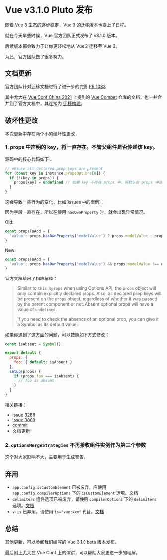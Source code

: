 # Vue v3.1.0 Pluto 发布

随着 Vue 3 生态的逐步稳定，Vue 3 的迁移版本也提上了日程。

就在今天早些时候，Vue 官方团队正式发布了 v3.1.0 版本。

后续版本都会致力于让你更轻松地从 Vue 2 迁移至 Vue 3。

为此，官方团队做了很多努力。

## 文档更新

官方团队针对迁移文档进行了进一步的完善 [PR 1033](https://github.com/vuejs/docs-next/pull/1033/files "PR 1033")

其中尤大在 [Vue Conf China 2021](https://vue.w3ctech.com/ "Vue Conf China 2021") 上提到的 [Vue Compat](https://github.com/vuejs/vue-next/tree/master/packages/vue-compat "Vue Compat") 仓库的文档，也一并合并到了官方文档中，其连接为 [迁移构建](https://v3.vuejs.org/guide/migration/migration-build.html "迁移构建")。

## 破坏性更改

本次更新中存在两个小的破坏性更改，

### 1. props 中声明的 key，将一直存在。不管父组件是否传递该 key。

源码中的核心代码如下：

```js
// ensure all declared prop keys are present
for (const key in instance.propsOptions[0]) {
  if (!(key in props)) {
    props[key] = undefined // 如果 key 不存在 props 中，将默认在 props 中进行声明
  }
}
```

这会导致一些行为的变化，比如(issues 中的案例)：

因为字段一直存在，所以在使用 `hasOwnProperty` 时，就会出现异常情况。

Old:

```js
const propsToAdd = {
  'value': props.hasOwnProperty('modelValue') ? props.modelValue : props.value
}
```

New:

```js
const propsToAdd = {
  'value': props.hasOwnProperty('modelValue') && props.modelValue !== undefined ? props.modelValue : props.value
}
```

官方文档给出了相应解释：

> Similar to `this.$props` when using Options API, the `props` object will only contain explicitly declared props. Also, all declared prop keys will be present on the `props` object, regardless of whether it was passed by the parent component or not. Absent optional props will have a value of `undefined`.
>
> If you need to check the absence of an optional prop, you can give it a Symbol as its default value:

如果你遇到了这方面的问题，可以按照如下方式修改：

```js
const isAbsent = Symbol()

export default {
  props: {
    foo: { default: isAbsent }
  },
  setup(props) {
    if (props.foo === isAbsent) {
      // foo is absent
    }
  }
}
```

相关链接：

- [issue 3288](https://github.com/vuejs/vue-next/issues/3288 "issue 3288")
- [issue 3889](https://github.com/vuejs/vue-next/issues/3889 "issue 3889")
- [commit](https://github.com/vuejs/vue-next/commit/4fe4de0a49ffc2461b0394e74674af38ff5e2a20 "commit")
- [文档更新](https://github.com/vuejs/docs-next/commit/e41f44167f637bbff1f7c3ee041e8e7b37d56e22 "文档更新")

### 2. `optionsMergeStrategies` 不再接收组件实例作为第三个参数

这个对大家影响不大，主要用于生成警告。

## 弃用

- `app.config.isCustomElement` 已被废弃，应使用 `app.config.compilerOptions` 下的 `isCustomElement` 选项。[文档](https://v3.vuejs.org/api/application-config.html#compileroptions "文档")
- `delimiters` 组件选项已被废弃，请使用 `compilerOptions` 下的 `delimiters` 选项。[文档](https://v3.vuejs.org/api/options-misc.html#compileroptions "文档")
- `v-is` 已弃用，请使用 `is="vue:xxx"` 代替。[文档](https://v3.vuejs.org/api/special-attributes.html#is "文档")

## 总结

其他更新，可以参阅我们编写的 Vue 3.1.0 beta 版本发布。

最后附上尤大在 Vue Conf 上的演讲，可以帮助大家更进一步的理解。
